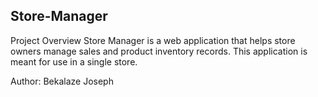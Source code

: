 ## Store-Manager
Project Overview
Store Manager is a web application that helps store owners manage sales and product inventory records. This application is meant for use in a single store.

Author:
Bekalaze Joseph
